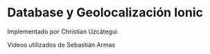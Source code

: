 # Database y Geolocalización Ionic

Implementado por Christian Uzcátegui

Videos utilizados de Sebastián Armas
